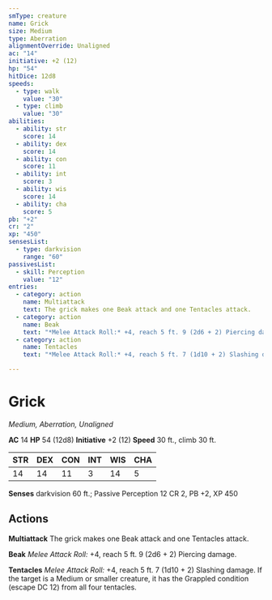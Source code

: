 ```yaml
---
smType: creature
name: Grick
size: Medium
type: Aberration
alignmentOverride: Unaligned
ac: "14"
initiative: +2 (12)
hp: "54"
hitDice: 12d8
speeds:
  - type: walk
    value: "30"
  - type: climb
    value: "30"
abilities:
  - ability: str
    score: 14
  - ability: dex
    score: 14
  - ability: con
    score: 11
  - ability: int
    score: 3
  - ability: wis
    score: 14
  - ability: cha
    score: 5
pb: "+2"
cr: "2"
xp: "450"
sensesList:
  - type: darkvision
    range: "60"
passivesList:
  - skill: Perception
    value: "12"
entries:
  - category: action
    name: Multiattack
    text: The grick makes one Beak attack and one Tentacles attack.
  - category: action
    name: Beak
    text: "*Melee Attack Roll:* +4, reach 5 ft. 9 (2d6 + 2) Piercing damage."
  - category: action
    name: Tentacles
    text: "*Melee Attack Roll:* +4, reach 5 ft. 7 (1d10 + 2) Slashing damage. If the target is a Medium or smaller creature, it has the Grappled condition (escape DC 12) from all four tentacles."

---
```


# Grick
*Medium, Aberration, Unaligned*

**AC** 14
**HP** 54 (12d8)
**Initiative** +2 (12)
**Speed** 30 ft., climb 30 ft.

| STR | DEX | CON | INT | WIS | CHA |
| --- | --- | --- | --- | --- | --- |
| 14 | 14 | 11 | 3 | 14 | 5 |

**Senses** darkvision 60 ft.; Passive Perception 12
CR 2, PB +2, XP 450

## Actions

**Multiattack**
The grick makes one Beak attack and one Tentacles attack.

**Beak**
*Melee Attack Roll:* +4, reach 5 ft. 9 (2d6 + 2) Piercing damage.

**Tentacles**
*Melee Attack Roll:* +4, reach 5 ft. 7 (1d10 + 2) Slashing damage. If the target is a Medium or smaller creature, it has the Grappled condition (escape DC 12) from all four tentacles.
